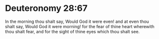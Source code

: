 # Deuteronomy 28:67

In the morning thou shalt say, Would God it were even! and at even thou shalt say, Would God it were morning! for the fear of thine heart wherewith thou shalt fear, and for the sight of thine eyes which thou shalt see.